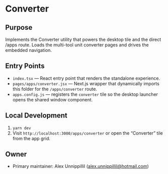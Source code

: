 # Converter

## Purpose
Implements the Converter utility that powers the desktop tile and the direct /apps route. Loads the multi-tool unit converter pages and drives the embedded navigation.

## Entry Points
- `index.tsx` — React entry point that renders the standalone experience.
- `pages/apps/converter.jsx` — Next.js wrapper that dynamically imports this folder for the `/apps/converter` route.
- `apps.config.js` — registers the `converter` tile so the desktop launcher opens the shared window component.

## Local Development
1. `yarn dev`
2. Visit `http://localhost:3000/apps/converter` or open the “Converter” tile from the app grid.

## Owner
- Primary maintainer: Alex Unnippillil (alex.unnippillil@hotmail.com)
